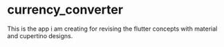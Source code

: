 # currency_converter
This is the app i am creating for revising the flutter concepts with material and cupertino designs.
